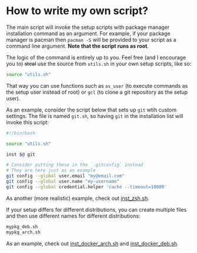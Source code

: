 # How to write my own script?

The main script will invoke the setup scripts with package manager installation command as an argument. For example, if your package manager is pacman then `pacman -S` will be provided to your script as a command line argument. **Note that the script runs as root**.

The logic of the command is entirely up to you. Feel free (and I encourage you to) ~~steal~~ use the source from `utils.sh` in your own setup scripts, like so:
```sh
source "utils.sh"
```
That way you can use functions such as `as_user` (to execute commands as the setup user instead of root) or `gcl` (to clone a git repository as the setup user).

As an example, consider the script below that sets up `git` wtih custom settings. The file is named `git.sh`, so having `git` in the installation list will invoke this script:
```sh
#!/bin/bash

source "utils.sh"

inst $@ git

# Consider putting these in the `.gitconfig` instead
# They are here just as an example
git config --global user.email "my@email.com"
git config --global user.name "my-username"
git config --global credential.helper 'cache --timeout=18000' 
```

As another (more realistic) example, check out [inst_zsh.sh](inst_zsh.sh).

If your setup differs for different distributions, you can create multiple files and then use different names for different distributions:
```sh
mypkg_deb.sh
mypkg_arch.sh
```

As an example, check out [inst_docker_arch.sh](inst_docker_arch.sh) and [inst_docker_deb.sh](inst_docker_deb.sh).
